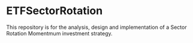 # ETFSectorRotation

This repository is for the analysis, design and implementation of a Sector Rotation Momentmum investment strategy. 
